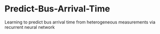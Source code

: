 # Predict-Bus-Arrival-Time
Learning to predict bus arrival time from heterogeneous measurements via recurrent neural network
